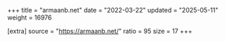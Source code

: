 +++
title = "armaanb.net"
date = "2022-03-22"
updated = "2025-05-11"
weight = 16976

[extra]
source = "https://armaanb.net/"
ratio = 95
size = 17
+++
